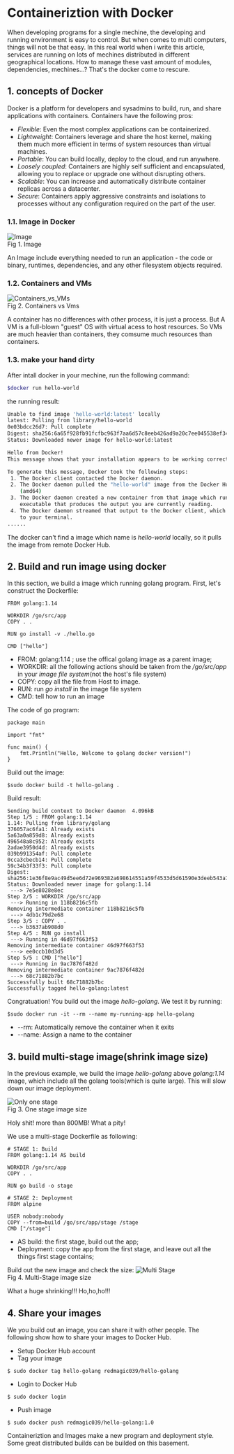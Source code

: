 # Containeriztion with Docker

When developing programs for a single mechine, the developing and running
environment is easy to control. But when comes to multi computers, things will
not be that easy. In this real world when i write this article, services are
running on lots of mechines distributed in different geographical locations.
How to manage these vast amount of modules, dependencies, mechines...? That\'s
the docker come to rescure.

## 1. concepts of Docker
Docker is a platform for developers and sysadmins to build, run, and share 
applications with containers. Containers have the following pros:

+ *Flexible*: Even the most complex applications can be containerized.
+ *Lightweight*: Containers leverage and share the host kernel, making them much 
  more efficient in terms of system resources than virtual machines.
+ *Portable*: You can build locally, deploy to the cloud, and run anywhere.
+ *Loosely coupled*: Containers are highly self sufficient and encapsulated, 
  allowing you to replace or upgrade one without disrupting others.
+ *Scalable*: You can increase and automatically distribute container replicas 
  across a datacenter.
+ *Secure*: Containers apply aggressive constraints and isolations to processes 
  without any configuration required on the part of the user.

### 1.1. Image in Docker

![Image](/assets/docker/Docker_Image.png)  
Fig 1. Image

An Image include everything needed to run an application - the code or binary,
runtimes, dependencies, and any other filesystem objects required.

### 1.2. Containers and VMs
![Containers_vs_VMs](/assets/docker/container_vs_vms.png)  
Fig 2. Containers vs Vms

A container has no differences with other process, it is just a process. But A VM
is a full-blown "guest" OS with virtual acess to host resources. So VMs are much
heavier than containers, they comsume much resources than containers.

### 1.3. make your hand dirty

After intall docker in your mechine, run the following command:
``` bash
$docker run hello-world
```

the running result:

``` bash
Unable to find image 'hello-world:latest' locally
latest: Pulling from library/hello-world
0e03bdcc26d7: Pull complete 
Digest: sha256:6a65f928fb91fcfbc963f7aa6d57c8eeb426ad9a20c7ee045538ef34847f44f1
Status: Downloaded newer image for hello-world:latest

Hello from Docker!
This message shows that your installation appears to be working correctly.

To generate this message, Docker took the following steps:
 1. The Docker client contacted the Docker daemon.
 2. The Docker daemon pulled the "hello-world" image from the Docker Hub.
    (amd64)
 3. The Docker daemon created a new container from that image which runs the
    executable that produces the output you are currently reading.
 4. The Docker daemon streamed that output to the Docker client, which sent it
    to your terminal.
......
```
The docker can\'t find a image which name is *hello-world* locally, so it pulls the 
image from remote Docker Hub.

## 2. Build and run image using docker
In this section, we build a image which running golang program. First, let\'s construct
the Dockerfile:
```
FROM golang:1.14

WORKDIR /go/src/app
COPY . .

RUN go install -v ./hello.go

CMD ["hello"]
```

+ FROM: golang:1.14 ; use the offical golang image as a parent image;
+ WORKDIR: all the following actions should be taken from the */go/src/app* in
  your *image file system*(not the host's file system)
+ COPY: copy all the file from Host to image.
+ RUN: run *go install* in the image file system
+ CMD: tell how to run an image

The code of go program:
```
package main

import "fmt"

func main() {
	fmt.Println("Hello, Welcome to golang docker version!")
}
```

Build out the image:
```
$sudo docker build -t hello-golang .
```

Build result:
```
Sending build context to Docker daemon  4.096kB
Step 1/5 : FROM golang:1.14
1.14: Pulling from library/golang
376057ac6fa1: Already exists 
5a63a0a859d8: Already exists 
496548a8c952: Already exists 
2adae3950d4d: Already exists 
039b991354af: Pull complete 
0cca3cbecb14: Pull complete 
59c34b3f33f3: Pull complete 
Digest: sha256:1e36f8e9ac49d5ee6d72e969382a698614551a59f4533d5d61590e3deeb543a7
Status: Downloaded newer image for golang:1.14
 ---> 7e5e8028e8ec
Step 2/5 : WORKDIR /go/src/app
 ---> Running in 118b8216c5fb
Removing intermediate container 118b8216c5fb
 ---> 4db1c79d2e68
Step 3/5 : COPY . .
 ---> b3637ab908d0
Step 4/5 : RUN go install
 ---> Running in 46d97f663f53
Removing intermediate container 46d97f663f53
 ---> ee0ccb10d3d5
Step 5/5 : CMD ["hello"]
 ---> Running in 9ac7876f482d
Removing intermediate container 9ac7876f482d
 ---> 68c71882b7bc
Successfully built 68c71882b7bc
Successfully tagged hello-golang:latest
```
Congratuation! You build out the image *hello-golang*. We test it by running:
```
$sudo docker run -it --rm --name my-running-app hello-golang
```

+ --rm: Automatically remove the container when it exits
+ --name: Assign a name to the container

## 3. build multi-stage image(shrink image size)
In the previous example, we build the image *hello-golang* above *golang:1.14* image,
which include all the golang tools(which is quite large). This will slow down our
image deployment.

![Only one stage](/assets/docker/one-stage.png)  
Fig 3. One stage image size

Holy shit! more than 800MB! What a pity!

We use a multi-stage Dockerfile as following:
```
# STAGE 1: Build
FROM golang:1.14 AS build

WORKDIR /go/src/app
COPY . .

RUN go build -o stage

# STAGE 2: Deployment
FROM alpine

USER nobody:nobody
COPY --from=build /go/src/app/stage /stage
CMD ["/stage"]
```

+ AS build: the first stage, build out the app;
+ Deployment: copy the app from the first stage, and leave out all the things first stage contains;

Build out the new image and check the size:
![Multi Stage](/assets/docker/mul-stage.png)  
Fig 4. Multi-Stage image size

What a huge shrinking!!! Ho,ho,ho!!!

## 4. Share your images
We you build out an image, you can share it with other people. The
following show how to share your images to Docker Hub.

+ Setup Docker Hub account
+ Tag your image
```
$ sudo docker tag hello-golang redmagic039/hello-golang
```
+ Login to Docker Hub
```
$ sudo docker login
```
+ Push image
```
$ sudo docker push redmagic039/hello-golang:1.0
```

Containeriztion and Images make a new program and deployment style.
Some great distributed builds can be builded on this basement.
